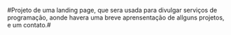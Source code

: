 #Projeto de uma landing page, que sera usada para divulgar serviços de programação, aonde havera uma breve aprensentação de allguns projetos, e um contato.#